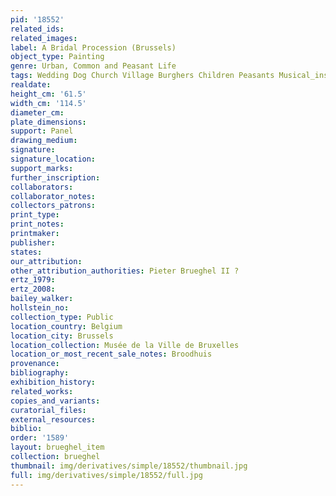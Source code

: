 ```yaml
---
pid: '18552'
related_ids: 
related_images: 
label: A Bridal Procession (Brussels)
object_type: Painting
genre: Urban, Common and Peasant Life
tags: Wedding Dog Church Village Burghers Children Peasants Musical_instruments
realdate: 
height_cm: '61.5'
width_cm: '114.5'
diameter_cm: 
plate_dimensions: 
support: Panel
drawing_medium: 
signature: 
signature_location: 
support_marks: 
further_inscription: 
collaborators: 
collaborator_notes: 
collectors_patrons: 
print_type: 
print_notes: 
printmaker: 
publisher: 
states: 
our_attribution: 
other_attribution_authorities: Pieter Brueghel II ?
ertz_1979: 
ertz_2008: 
bailey_walker: 
hollstein_no: 
collection_type: Public
location_country: Belgium
location_city: Brussels
location_collection: Musée de la Ville de Bruxelles
location_or_most_recent_sale_notes: Broodhuis
provenance: 
bibliography: 
exhibition_history: 
related_works: 
copies_and_variants: 
curatorial_files: 
external_resources: 
biblio: 
order: '1589'
layout: brueghel_item
collection: brueghel
thumbnail: img/derivatives/simple/18552/thumbnail.jpg
full: img/derivatives/simple/18552/full.jpg
---
```

